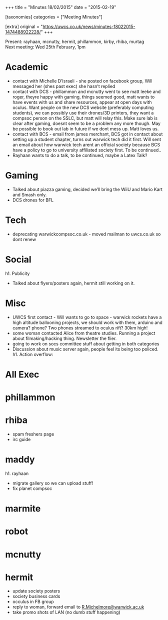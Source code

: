 +++
title = "Minutes 18/02/2015"
date = "2015-02-19"

[taxonomies]
categories = ["Meeting Minutes"]

[extra]
original = "https://uwcs.co.uk/news/minutes-18022015-1474488922228/"
+++

Present: rayhaan, mcnutty, hermit, phillammon, kirby, rhiba, murtag  
Next meeting: Wed 25th February, 1pm

# Academic

  - contact with Michelle D’Israeli - she posted on facebook group, Will messaged her (shes past exec) she hasn’t replied
  - contact with DCS - phillammon and mcnutty went to see matt leeke and roger, theyre happy with gaming, things seemed good, matt wants to have events with us and share resources, appear at open days with oculus. Want people on the new DCS website (preferably computing students), we can possibly use their drones/3D printers, they want a compsoc person on the SSLC, but matt will relay this. Make sure lab is clear after gaming, doesnt seem to be a problem any more though. May be possible to book out lab in future if we dont mess up. Matt loves us.
  - contact with BCS - email from james merchant, BCS got in contact about setting up a student chapter, turns out warwick tech did it first. Will sent an email about how warwick tech arent an official society because BCS have a policy to go to university affiliated society first. To be continued..
  - Rayhaan wants to do a talk, to be continued, maybe a Latex Talk?

# Gaming

  - Talked about piazza gaming, decided we’ll bring the WiiU and Mario Kart and Smash only.
  - DCS drones for BFL

# Tech

  - deprecating warwickcompsoc.co.uk - moved mailman to uwcs.co.uk so dont renew

# Social  
h1. Publicity

  - Talked about flyers/posters again, hermit still working on it.

# Misc

  - UWCS first contact - Will wants to go to space - warwick rockets have a high altitude ballooning projects, we should work with them, arduino and camera? phone? Two phones streamed to oculus rift? 30km high\!
  - some woman contacted Alice from theatre studies. Running a project about filmaking/hacking thing. Newsletter the flier.
  - going to work on socs committee stuff about getting in both categories
  - Discussion about music server again, people feel its being too policed.  
    h1. Action overflow:

# All Exec

# phillammon

# rhiba

  - spam freshers page
  - irc guide

# maddy  
h1. rayhaan

  - migrate gallery so we can upload stuff\!
  - fix planet compsoc

# marmite

# robot

# mcnutty

# hermit

  - update society posters
  - society business cards
  - occulus in FB group
  - reply to woman, forward email to R.Michelmore@warwick.ac.uk
  - take promo shots of LAN (no dumb stuff happening)
